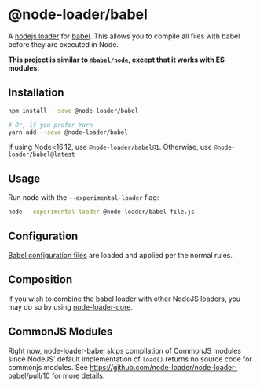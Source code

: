 # @node-loader/babel

A [nodejs loader](https://nodejs.org/dist/latest-v13.x/docs/api/esm.html#esm_experimental_loaders) for [babel](https://babeljs.io/). This allows you to compile all files with babel before they are executed in Node.

**This project is similar to [`@babel/node`](https://babeljs.io/docs/en/next/babel-node.html), except that it works with ES modules.**

## Installation

```sh
npm install --save @node-loader/babel

# Or, if you prefer Yarn
yarn add --save @node-loader/babel
```

If using Node<16.12, use `@node-loader/babel@1`. Otherwise, use `@node-loader/babel@latest`

## Usage

Run node with the `--experimental-loader` flag:

```sh
node --experimental-loader @node-loader/babel file.js
```

## Configuration

[Babel configuration files](https://babeljs.io/docs/en/config-files) are loaded and applied per the normal rules.

## Composition

If you wish to combine the babel loader with other NodeJS loaders, you may do so by using [node-loader-core](https://github.com/node-loader/node-loader-core).

## CommonJS Modules

Right now, node-loader-babel skips compilation of CommonJS modules since NodeJS' default implementation of `load()` returns no source code for commonjs modules. See https://github.com/node-loader/node-loader-babel/pull/10 for more details.
